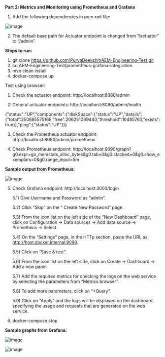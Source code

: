 **Part 2: Metrics and Monitoring using Prometheus and Grafana**

1. Add the following dependencies in pom.xml file:

![image](https://user-images.githubusercontent.com/47338443/148023716-eef0c48a-fad7-48e5-acdc-0647ecdae38c.png)

2. The default base path for Actuator endpoint is changed from “/actuator” to “/admin”.

**Steps to run:**

1) git clone https://github.com/PurvaDeekshit/AEM-Engineering-Test.git
2) cd AEM-Engineering-Test/prometheus-grafana-integration
3) mvn clean install
4) docker-compose up

Test using browser:

1) Check the actuator endpoint:
http://localhost:8080/admin

2) General actuator endpoints:
http://localhost:8080/admin/health

{"status":"UP","components":{"diskSpace":{"status":"UP","details":{"total":250685575168,"free":206251069440,"threshold":10485760,"exists":true}},"ping":{"status":"UP"}}}

3) Check the Prometheus actuator endpoint:
http://localhost:8080/admin/prometheus

4) Check Prometheus endpoint:
http://localhost:9090/graph?g0.expr=go_memstats_alloc_bytes&g0.tab=0&g0.stacked=0&g0.show_exemplars=0&g0.range_input=5m

**Sample output from Prometheus:**

![image](https://user-images.githubusercontent.com/47338443/148021656-32e86405-46c2-4fda-8650-04071a2a3ed2.png)

5) Check Grafana endpoint: 
http://localhost:3000/login

    5.1) Give Username and Password as “admin”.

    5.2) Click “Skip” on the “ Create New Password” page.

    5.3) From the icon list on the left side of the “New Dashboard” page, click on     Configuration -> Data sources -> Add data source -> Prometheus -> Select.

    5.4) On the “Settings” page, in the HTTp section, paste the URL as: http://host.docker.internal:9090.

    5.5) Click on “Save & test”.

    5.6) From the icon list on the left side, click on Create -> Dashboard -> Add a new panel.

    5.7) Add the required metrics for checking the logs on the web service by selecting the parameters from “Metrics browser”.

    5.8) To add more parameters, click on “+Query”.

    5.9) Click on “Apply” and the logs will be displayed on the dashboard, specifying the usage and requests that are generated on the web service.
    
6) docker-compose stop

**Sample graphs from Grafana:**

![image](https://user-images.githubusercontent.com/47338443/148022352-c35b248c-290e-4dba-b9e7-8bfd45413e49.png)

![image](https://user-images.githubusercontent.com/47338443/148022387-eb0c7446-f400-4031-b241-833a2a252f37.png)






